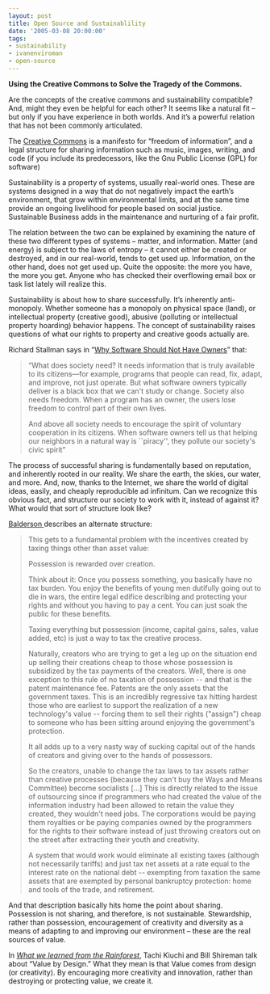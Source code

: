 ```yaml
---
layout: post
title: Open Source and Sustainablility
date: '2005-03-08 20:00:00'
tags:
- sustainability
- ivanenviroman
- open-source
---
```


<strong>Using the Creative Commons to Solve the Tragedy of the Commons.</strong>
 
Are the concepts of the creative commons and sustainability compatible? And, might they even be helpful for each other? It seems like a natural fit – but only if you have experience in both worlds. And it’s a powerful relation that has not been commonly articulated. 

The <a href="http://www.creativecommons.org">Creative Commons</a> is a manifesto for “freedom of information”, and a legal structure for sharing information such as music, images, writing, and code (if you include its predecessors, like the Gnu Public License (GPL) for software)

Sustainability is a property of systems, usually real-world ones. These are systems designed in a way that do not negatively impact the earth’s environment, that grow within environmental limits, and at the same time provide an ongoing livelihood for people based on social justice. Sustainable Business adds in the maintenance and nurturing of a fair profit.

The relation between the two can be explained by examining the nature of these two different types of systems – matter, and information. Matter (and energy) is subject to the laws of entropy – it cannot either be created or destroyed, and in our real-world, tends to get used up. Information, on the other hand, does not get used up. Quite the opposite: the more you have, the more you get. Anyone who has checked their overflowing email box or task list lately will realize this. 

Sustainability is about how to share successfully. It’s inherently anti-monopoly. Whether someone has a monopoly on physical space (land), or intellectual property (creative good), abusive (polluting or intellectual property hoarding) behavior happens. The concept of sustainability raises questions of what our rights to property and creative goods actually are. 

Richard Stallman says in “<a href="http://www.gnu.org/philosophy/why-free.html">Why Software Should Not Have Owners</a>” that:
 <blockquote>“What does society need? It needs information that is truly available to its citizens—for example, programs that people can read, fix, adapt, and improve, not just operate. But what software owners typically deliver is a black box that we can't study or change.
Society also needs freedom. When a program has an owner, the users lose freedom to control part of their own lives.

And above all society needs to encourage the spirit of voluntary cooperation in its citizens. When software owners tell us that helping our neighbors in a natural way is ``piracy'', they pollute our society's civic spirit”</blockquote>

The process of successful sharing is fundamentally based on reputation, and inherently rooted in our reality. We share the earth, the skies, our water, and more. And, now, thanks to the Internet, we share the world of digital ideas, easily, and cheaply reproducible ad infinitum. Can we recognize this obvious fact, and structure our society to work with it, instead of against it? What would that sort of structure look like? 

<a href="http://slashdot.org/comments.pl?sid=134862&cid=11253599">Balderson </a>describes an alternate structure:
<blockquote>
This gets to a fundamental problem with the incentives created by taxing things other than asset value: 

Possession is rewarded over creation. 

Think about it: Once you possess something, you basically have no tax burden. You enjoy the benefits of young men dutifully going out to die in wars, the entire legal edifice describing and protecting your rights and without you having to pay a cent. You can just soak the public for these benefits. 

Taxing everything but possession (income, capital gains, sales, value added, etc) is just a way to tax the creative process. 

Naturally, creators who are trying to get a leg up on the situation end up selling their creations cheap to those whose possession is subsidized by the tax payments of the creators. 
Well, there is one exception to this rule of no taxation of possession -- and that is the patent maintenance fee. Patents are the only assets that the government taxes. This is an incredibly regressive tax hitting hardest those who are earliest to support the realization of a new technology's value -- forcing them to sell their rights (&quot;assign&quot;) cheap to someone who has been sitting around enjoying the government's protection. 

It all adds up to a very nasty way of sucking capital out of the hands of creators and giving over to the hands of possessors. 

So the creators, unable to change the tax laws to tax assets rather than creative processes (because they can't buy the Ways and Means Committee) become socialists […] This is directly related to the issue of outsourcing since if programmers who had created the value of the information industry had been allowed to retain the value they created, they wouldn't need jobs. The corporations would be paying them royalties or be paying companies owned by the programmers for the rights to their software instead of just throwing creators out on the street after extracting their youth and creativity. 

A system that would work would eliminate all existing taxes (although not necessarily tariffs) and just tax net assets at a rate equal to the interest rate on the national debt -- exempting from taxation the same assets that are exempted by personal bankruptcy protection: home and tools of the trade, and retirement. 
</blockquote>
And that description basically hits home the point about sharing. Possession is not sharing, and therefore, is not sustainable. Stewardship, rather than possession, encouragement of creativity and diversity as a means of adapting to and improving our environment – these are the real sources of value. 

In <i><a href="http://future500.org/books">What we learned from the Rainforest</a></i>, Tachi Kiuchi and Bill Shireman talk about “Value by Design.” What they mean is that Value comes from design (or creativity). By encouraging more creativity and innovation, rather than destroying or protecting value, we create it. 